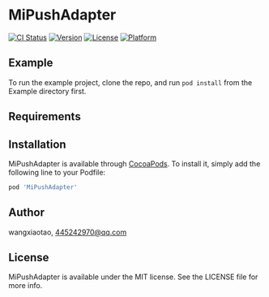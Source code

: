 # MiPushAdapter

[![CI Status](https://img.shields.io/travis/wangxiaotao/MiPushAdapter.svg?style=flat)](https://travis-ci.org/wangxiaotao/MiPushAdapter)
[![Version](https://img.shields.io/cocoapods/v/MiPushAdapter.svg?style=flat)](https://cocoapods.org/pods/MiPushAdapter)
[![License](https://img.shields.io/cocoapods/l/MiPushAdapter.svg?style=flat)](https://cocoapods.org/pods/MiPushAdapter)
[![Platform](https://img.shields.io/cocoapods/p/MiPushAdapter.svg?style=flat)](https://cocoapods.org/pods/MiPushAdapter)

## Example

To run the example project, clone the repo, and run `pod install` from the Example directory first.

## Requirements

## Installation

MiPushAdapter is available through [CocoaPods](https://cocoapods.org). To install
it, simply add the following line to your Podfile:

```ruby
pod 'MiPushAdapter'
```

## Author

wangxiaotao, 445242970@qq.com

## License

MiPushAdapter is available under the MIT license. See the LICENSE file for more info.
